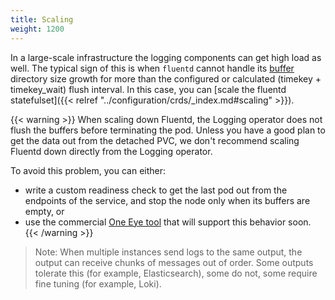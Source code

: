 ```yaml
---
title: Scaling
weight: 1200
---
```


In a large-scale infrastructure the logging components can get high load as well. The typical sign of this is when `fluentd` cannot handle its [buffer](../plugins/outputs/buffer/) directory size growth for more than the configured or calculated (timekey + timekey_wait) flush interval. In this case, you can [scale the fluentd statefulset]({{< relref "../configuration/crds/_index.md#scaling" >}}).

{{< warning >}}
When scaling down Fluentd, the Logging operator does not flush the buffers before terminating the pod. Unless you have a good plan to get the data out from the detached PVC, we don't recommend scaling Fluentd down directly from the Logging operator.

To avoid this problem, you can either:

- write a custom readiness check to get the last pod out from the endpoints of the service, and stop the node only when its buffers are empty, or
- use the commercial [One Eye tool](/docs/one-eye/) that will support this behavior soon.
{{< /warning >}}

> Note: When multiple instances send logs to the same output, the output can receive chunks of messages out of order. Some outputs tolerate this (for example, Elasticsearch), some do not, some require fine tuning (for example, Loki).
